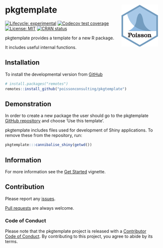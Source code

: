 
<!-- README.md is generated from README.Rmd. Please edit that file -->

# pkgtemplate <img src="man/figures/logo.png" align="right" />

<!-- badges: start -->

[![Lifecycle:
experimental](https://img.shields.io/badge/lifecycle-experimental-orange.svg)](https://www.tidyverse.org/lifecycle/#experimental)
[![Codecov test
coverage](https://codecov.io/gh/poissonconsulting/pkgtemplate/branch/master/graph/badge.svg)](https://codecov.io/gh/poissonconsulting/pkgtemplate?branch=master)
[![License:
MIT](https://img.shields.io/badge/License-MIT-green.svg)](https://opensource.org/licenses/MIT)
[![CRAN
status](https://www.r-pkg.org/badges/version/pkgtemplate)](https://cran.r-project.org/package=pkgtemplate)
<!-- [![Tinyverse status](https://tinyverse.netlify.com/badge/pkgtemplate)](https://CRAN.R-project.org/package=pkgtemplate) -->
<!-- ![CRAN downloads](https://cranlogs.r-pkg.org/badges/pkgtemplate) -->
<!-- badges: end -->

pkgtemplate provides a template for a new R package.

It includes useful internal
functions.

## Installation

<!-- To install the latest release from [CRAN](https://cran.r-project.org) -->

To install the developmental version from
[GitHub](https://github.com/poissonconsulting/pkgtemplate)

``` r
# install.packages("remotes")
remotes::install_github("poissonconsulting/pkgtemplate")
```

## Demonstration

In order to create a new package the user should go to the pkgtemplate
[GitHub repository](https://github.com/poissonconsulting/pkgtemplate)
and choose ‘Use this template’.

pkgtemplate includes files used for development of Shiny applications.
To remove these from the repository, run:

``` r
pkgtemplate:::cannibalise_shiny(getwd())
```

## Information

For more information see the [Get
Started](https://poissonconsulting.github.io/pkgtemplate/articles/pkgtemplate.html)
vignette.

## Contribution

Please report any
[issues](https://github.com/poissonconsulting/pkgtemplate/issues).

[Pull requests](https://github.com/poissonconsulting/pkgtemplate/pulls)
are always welcome.

### Code of Conduct

Please note that the pkgtemplate project is released with a [Contributor
Code of
Conduct](https://www.contributor-covenant.org/version/1/0/0/code-of-conduct/).
By contributing to this project, you agree to abide by its terms.
